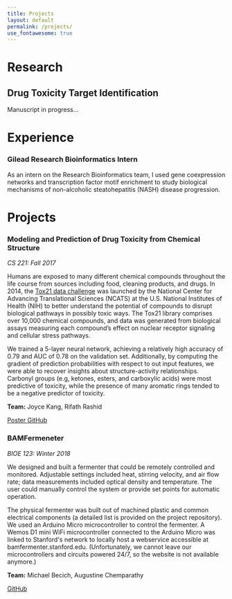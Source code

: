 ```yaml
---
title: Projects
layout: default
permalink: /projects/
use_fontawesome: true
---
```


# Research

## Drug Toxicity Target Identification

Manuscript in progress...

# Experience

### Gilead Research Bioinformatics Intern

As an intern on the Research Bioinformatics team, I used gene coexpression networks and transcription factor motif enrichment to study biological mechanisms of non-alcoholic steatohepatitis (NASH) disease progression.

# Projects

### Modeling and Prediction of Drug Toxicity from Chemical Structure

*CS 221: Fall 2017*

Humans are exposed to many different chemical compounds throughout the life course from sources including food, cleaning products, and drugs. In 2014, the [Tox21 data challenge](https://tripod.nih.gov/tox21/challenge/) was launched by the National Center for Advancing Translational Sciences (NCATS) at the U.S. National Institutes of Health (NIH) to better understand the potential of compounds to disrupt biological pathways in possibly toxic ways. The Tox21 library comprises over 10,000 chemical compounds, and data was generated from biological assays measuring each compound’s effect on nuclear receptor signaling and cellular stress pathways.

We trained a 5-layer neural network, achieving a relatively high accuracy of 0.79 and AUC of 0.78 on the validation set. Additionally, by computing the gradient of prediction probabilities with respect to out input features, we were able to recover insights about structure-activity relationships. Carbonyl groups (e.g, ketones, esters, and carboxylic acids) were most predictive of toxicity, while the presence of many aromatic rings tended to be a negative predictor of toxicity.

**Team:** Joyce Kang, Rifath Rashid

<a href="https://drive.google.com/open?id=1z_RtsuLq-luNN4DpRNiYXzcOCEv4-YNJ" class="btn btn-light">
  <i class="fas fa-file"></i> Poster
</a>

<a href="https://github.com/bentyeh/tox21_cs221" class="btn btn-light">
  <i class="fab fa-github"></i> GitHub
</a>

### BAMFermeneter

*BIOE 123: Winter 2018*

We designed and built a fermenter that could be remotely controlled and monitored. Adjustable settings included heat, stirring velocity, and air flow rate; data measurements included optical density and temperature. The user could manually control the system or provide set points for automatic operation.

The physical fermenter was built out of machined plastic and common electrical components (a detailed list is provided on the project repository). We used an Arduino Micro microcontroller to control the fermenter. A Wemos D1 mini WiFi microcontroller connected to the Arduino Micro was linked to Stanford's network to locally host a webservice accessible at bamfermenter.stanford.edu. (Unfortunately, we cannot leave our microcontrollers and circuits powered 24/7, so the website is not available anymore.)

**Team:** Michael Becich, Augustine Chemparathy

<a href="https://github.com/bentyeh/bioe123_BAMFermenter" class="btn btn-light">
  <i class="fab fa-github"></i> GitHub
</a>